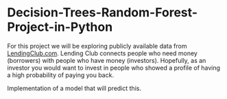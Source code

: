 # Decision-Trees-Random-Forest-Project-in-Python
For this project we will be exploring publicly available data from [LendingClub.com](www.lendingclub.com).
Lending Club connects people who need money (borrowers) with people who have money (investors). Hopefully, as an investor you would want to invest in people who showed a profile of having a high probability of paying you back. 

Implementation of a model that will predict this.
